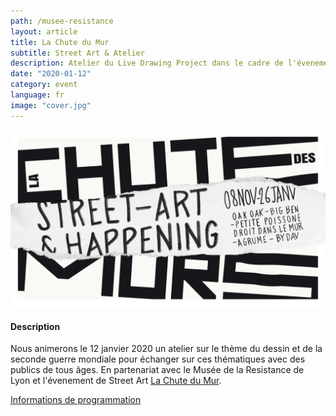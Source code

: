 ```yaml
---
path: /musee-resistance
layout: article
title: La Chute du Mur
subtitle: Street Art & Atelier
description: Atelier du Live Drawing Project dans le cadre de l'évenement La Chute du Mur au Musée de la Resistance à Lyon, France
date: "2020-01-12"
category: event
language: fr
image: "cover.jpg"
---
```



![Cover](cover.jpg)

#### Description

Nous animerons le 12 janvier 2020 un atelier sur le thème du dessin et de la seconde guerre mondiale pour échanger sur ces thématiques avec des publics de tous âges. En partenariat avec le Musée de la Resistance de Lyon et l'évenement de Street Art [La Chute du Mur](//www.facebook.com/events/391944598374055/).  
  
[Informations de programmation](https://www.lyon.fr/evenement/exposition/la-chute-des-murs)
